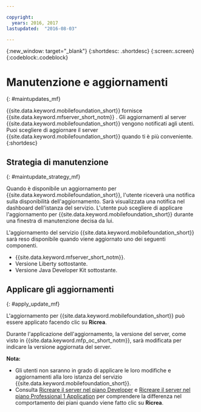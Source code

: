 ```yaml
---

copyright:
  years: 2016, 2017
lastupdated:  "2016-08-03"

---
```


{:new_window: target="_blank"}
{:shortdesc: .shortdesc}
{:screen:.screen}
{:codeblock:.codeblock}

# Manutenzione e aggiornamenti
{: #maintupdates_mf}

{{site.data.keyword.mobilefoundation_short}} fornisce {{site.data.keyword.mfserver_short_notm}} <!--on {{site.data.keyword.containerlong}} as a container group-->. Gli aggiornamenti al server {{site.data.keyword.mobilefoundation_short}} vengono notificati agli utenti. Puoi scegliere di aggiornare il server {{site.data.keyword.mobilefoundation_short}} quando ti è più conveniente.
{:shortdesc}

## Strategia di manutenzione
{: #maintupdate_strategy_mf}

Quando è disponibile un aggiornamento per {{site.data.keyword.mobilefoundation_short}}, l'utente riceverà una notifica sulla disponibilità dell'aggiornamento.  Sarà visualizzata una notifica nel dashboard dell'istanza del servizio. L'utente può scegliere di applicare l'aggiornamento per {{site.data.keyword.mobilefoundation_short}} durante una finestra di manutenzione decisa da lui.

L'aggiornamento del servizio {{site.data.keyword.mobilefoundation_short}} sarà reso disponibile quando viene aggiornato uno dei seguenti componenti.

* {{site.data.keyword.mfserver_short_notm}}.
* Versione Liberty sottostante.
* Versione Java Developer Kit sottostante.


## Applicare gli aggiornamenti
{: #apply_update_mf}

L'aggiornamento per {{site.data.keyword.mobilefoundation_short}} può essere applicato facendo clic su **Ricrea**.

Durante l'applicazione dell'aggiornamento, la versione del server, come visto in {{site.data.keyword.mfp_oc_short_notm}}, sarà modificata per indicare la versione aggiornata del server.

**Nota:**
* Gli utenti non saranno in grado di applicare le loro modifiche e aggiornamenti alla loro istanza del servizio {{site.data.keyword.mobilefoundation_short}}.
* Consulta [Ricreare il server nel piano Developer](c_using_mfs_p1.html#recreate_mobilefoundation_p1) e [Ricreare il server nel piano Professional 1 Application](c_using_mfs_p2.html#recreate_mobilefoundation_p2) per comprendere la differenza nel comportamento dei piani quando viene fatto clic su **Ricrea**.
